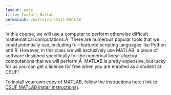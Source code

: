 ```yaml
---
layout: page
title: Install Matlab
permalink: /extras/install-MATLAB
---
```


In this course, we will use a computer to perform otherwise difficult mathematical computations.Â  There are numerous popular tools that we could potentially use, including full-featured scripting languages like Python and R.  However, in this class we will exclusively use MATLAB, a piece of software designed specifically for the numerical linear algebra computations that we will perform.Â  MATLAB is pretty expensive, but lucky for us you can get a license for free when you are enrolled as a student at CSUF!

To install your own copy of MATLAB, follow the instructions here <a target="_parent" href="">
(link to CSUF MATLAB install instructions)</a>.



